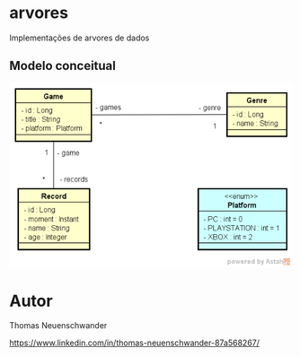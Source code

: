 # arvores
 Implementações de arvores de dados

## Modelo conceitual
![Modelo Conceitual](https://github.com/acenelio/assets/raw/main/sds1/modelo-conceitual.png)


# Autor

Thomas Neuenschwander

https://www.linkedin.com/in/thomas-neuenschwander-87a568267/
